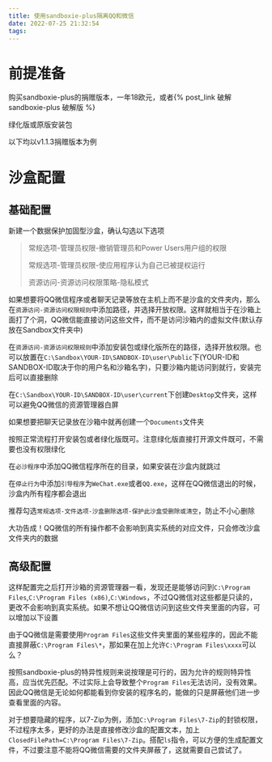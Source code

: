 ```yaml
---
title: 使用sandboxie-plus隔离QQ和微信
date: 2022-07-25 21:32:54
tags: 
---
```


# 前提准备

购买sandboxie-plus的捐赠版本，一年18欧元，或者{% post_link 破解sandboxie-plus 破解版 %}

绿化版或原版安装包

以下均以v1.1.3捐赠版本为例

# 沙盒配置

## 基础配置

新建一个数据保护加固型沙盒，确认勾选以下选项

> 常规选项-管理员权限-撤销管理员和Power Users用户组的权限
> 
> 常规选项-管理员权限-使应用程序认为自己已被提权运行
> 
> 资源访问-资源访问权限策略-隐私模式

如果想要将QQ微信程序或者聊天记录等放在主机上而不是沙盒的文件夹内，那么在`资源访问-资源访问权限规则`中添加路径，并选择开放权限。这样就相当于在沙箱上面打了个洞，QQ微信能直接访问这些文件，而不是访问沙箱内的虚拟文件(默认存放在Sandbox文件夹中)

在`资源访问-资源访问权限规则`中添加安装包或绿化版所在的路径，选择开放权限。也可以放置在`C:\Sandbox\YOUR-ID\SANDBOX-ID\user\Public`下(YOUR-ID和SANDBOX-ID取决于你的用户名和沙箱名字)，只要沙箱内能访问到就行，安装完后可以直接删除

在`C:\Sandbox\YOUR-ID\SANDBOX-ID\user\current`下创建`Desktop`文件夹，这样可以避免QQ微信的资源管理器白屏

如果想要把聊天记录放在沙箱中就再创建一个`Documents`文件夹

按照正常流程打开安装包或者绿化版既可。注意绿化版直接打开源文件既可，不需要也没有权限绿化

在`必沙程序`中添加QQ微信程序所在的目录，如果安装在沙盒内就跳过

在`停止行为`中添加`引导程序`为`WeChat.exe`或者`QQ.exe`，这样在QQ微信退出的时候，沙盒内所有程序都会退出

推荐勾选`常规选项-文件选项-沙盒删除选项-保护此沙盒受删除或清空`，防止不小心删除

大功告成！QQ微信的所有操作都不会影响到真实系统的对应文件，只会修改沙盒文件夹内的数据

## 高级配置

这样配置完之后打开沙箱的资源管理器一看，发现还是能够访问到`C:\Program Files`,`C:\Program Files (x86)`,`C:\Windows`，不过QQ微信对这些都是只读的，更改不会影响到真实系统。如果不想让QQ微信访问到这些文件夹里面的内容，可以增加以下设置

由于QQ微信是需要使用`Program Files`这些文件夹里面的某些程序的，因此不能直接屏蔽`C:\Program Files\*`，那如果在加上允许`C:\Program Files\xxxx`可以么？

按照sandboxie-plus的特异性规则来说按理是可行的，因为允许的规则特异性高，应当优先匹配。不过实际上会导致整个`Program Files`无法访问，没有效果。因此QQ微信是无论如何都能看到你安装的程序名的，能做的只是屏蔽他们进一步查看里面的内容。

对于想要隐藏的程序，以7-Zip为例，添加`C:\Program Files\7-Zip`的封锁权限，不过程序太多，更好的办法是直接修改沙盒的配置文本，加上`ClosedFilePath=C:\Program Files\7-Zip`。搭配`ls`指令，可以方便的生成配置文件，不过要注意不能将QQ微信需要的文件夹屏蔽了，这就需要自己尝试了。
